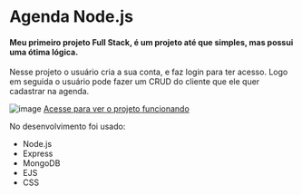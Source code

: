 # Agenda Node.js

#### Meu primeiro projeto Full Stack, é um projeto até que simples, mas possui uma ótima lógica.

 Nesse projeto o usuário cria a sua conta, e faz login para ter acesso. Logo em seguida o usuário pode fazer um CRUD do cliente que ele quer cadastrar na agenda.

 ![image](https://github.com/EuVitorMartins/agenda/assets/116967876/e862e7e1-a875-4a67-b820-66023f63ffc5)
[Acesse para ver o projeto funcionando](https://www.linkedin.com/feed/update/urn:li:activity:7128556955047997440/)

No desenvolvimento foi usado: 
- Node.js
- Express
- MongoDB
- EJS
- CSS
  
